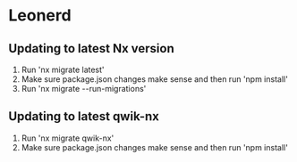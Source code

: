 # Leonerd

## Updating to latest Nx version

1. Run 'nx migrate latest'
2. Make sure package.json changes make sense and then run 'npm install'
3. Run 'nx migrate --run-migrations'

## Updating to latest qwik-nx

1. Run 'nx migrate qwik-nx'
2. Make sure package.json changes make sense and then run 'npm install'
